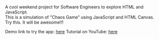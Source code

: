 A cool weekend project for Software Engineers to explore HTML and JavaScript.   
This is a simulation of "Chaos Game" using JavaScript and HTML Canvas. Try this. It will be awesome!!!  

Demo link to try the app: [here](https://rachitiitr.github.io/chaos-in-javascript/)
Tutorial on YouTube: [here](https://www.youtube.com/watch?v=oeM_PexPRAg)

